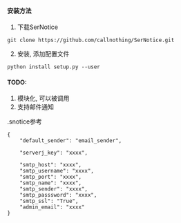 #### 安装方法

1. 下载SerNotice

```
git clone https://github.com/callnothing/SerNotice.git
```


2. 安装, 添加配置文件

```python install setup.py --user```


#### TODO:
1. 模块化, 可以被调用
2. 支持邮件通知

.snotice参考
```
{
    "default_sender": "email_sender",

    "serverj_key": "xxxx",

    "smtp_host": "xxxx",
    "smtp_username": "xxxx",
    "smtp_port": "xxxx",
    "smtp_name": "xxxx",
    "smtp_sender": "xxxx",
    "smtp_passsword": "xxxx",
    "smtp_ssl": "True",
    "admin_email": "xxxx"
}
```
